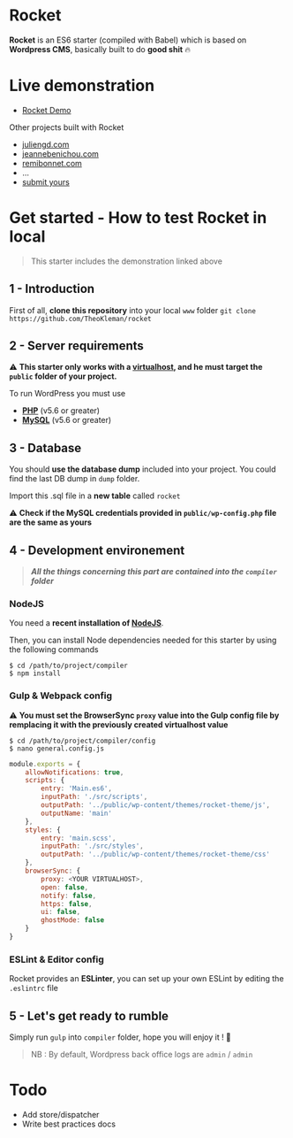 # Rocket

**Rocket** is an ES6 starter (compiled with Babel) which is based on **Wordpress CMS**, basically built to do **good shit** 🔥

# Live demonstration

* [Rocket Demo](http://rocket.theokleman.com/)

Other projects built with Rocket

* [juliengd.com](http://juliengd.com/)
* [jeannebenichou.com](http://jeannebenichou.com/)
* [remibonnet.com](http://remibonnet.com/)
* ...
* [submit yours](https://twitter.com/Theo_KlMan)

# Get started - How to test Rocket in local

> This starter includes the demonstration linked above

## 1 - Introduction

First of all, **clone this repository** into your local `www` folder
`git clone https://github.com/TheoKleman/rocket`

## 2 - Server requirements

⚠️ **This starter only works with a [virtualhost](https://httpd.apache.org/docs/2.4/vhosts/), and he must target the `public` folder of your project.**

To run WordPress you must use

* **[PHP](http://www.php.net/)** (v5.6 or greater)
* **[MySQL](http://www.mysql.com/)** (v5.6 or greater)

## 3 - Database

You should **use the database dump** included into your project. You could find the last DB dump in `dump` folder.

Import this .sql file in a **new table** called `rocket`

⚠️ **Check if the MySQL credentials provided in `public/wp-config.php` file are the same as yours**

## 4 - Development environement

> ***All the things concerning this part are contained into the `compiler` folder***

### NodeJS

You need a **recent installation of [NodeJS](https://nodejs.org/en/)**.

Then, you can install Node dependencies needed for this starter by using the following commands

```
$ cd /path/to/project/compiler
$ npm install
```

### Gulp & Webpack config

⚠️ **You must set the BrowserSync `proxy` value into the Gulp config file by remplacing it with the previously created virtualhost value**

```
$ cd /path/to/project/compiler/config
$ nano general.config.js
```

```javascript
module.exports = {
	allowNotifications: true,
	scripts: {
		entry: 'Main.es6',
		inputPath: './src/scripts',
		outputPath: '../public/wp-content/themes/rocket-theme/js',
		outputName: 'main'
	},
	styles: {
		entry: 'main.scss',
		inputPath: './src/styles',
		outputPath: '../public/wp-content/themes/rocket-theme/css'
	},
	browserSync: {
		proxy: <YOUR VIRTUALHOST>,
		open: false,
		notify: false,
		https: false,
		ui: false,
		ghostMode: false
	}
}
```

### ESLint & Editor config

Rocket provides an **ESLinter**, you can set up your own ESLint by editing the `.eslintrc` file

## 5 - Let's get ready to rumble

Simply run `gulp` into `compiler` folder, hope you will enjoy it ! 🚀

> NB : By default, Wordpress back office logs are `admin` / `admin`


# Todo

* Add store/dispatcher
* Write best practices docs
